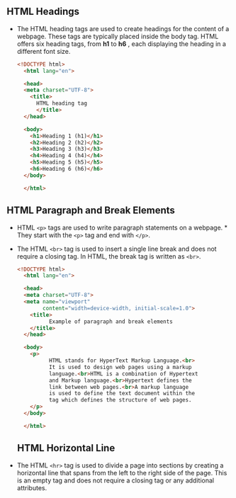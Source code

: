 ## HTML Headings

* The HTML heading tags are used to create headings for the content of a webpage. These tags are typically placed inside the body tag. HTML offers six heading tags, from **h1** to **h6** , each displaying the heading in a different font size.
  
  ```HTML
  <!DOCTYPE html>
    <html lang="en">

    <head>
    <meta charset="UTF-8">    
      <title>
        HTML heading tag
        </title>
    </head>

    <body>
      <h1>Heading 1 (h1)</h1>
      <h2>Heading 2 (h2)</h2>
      <h3>Heading 3 (h3)</h3>
      <h4>Heading 4 (h4)</h4>
      <h5>Heading 5 (h5)</h5>
      <h6>Heading 6 (h6)</h6>
    </body>

    </html>
  ```

## HTML Paragraph and Break Elements
* HTML ```<p>``` tags are used to write paragraph statements on a webpage. * They start with the ```<p>``` tag and end with ```</p>```. 
* The HTML ```<br>``` tag is used to insert a single line break and does not require a closing tag. In HTML, the break tag is written as ```<br>```.
  
  ```HTML
  <!DOCTYPE html>
    <html lang="en">

    <head>
    <meta charset="UTF-8">
    <meta name="viewport" 
          content="width=device-width, initial-scale=1.0">
      <title>
            Example of paragraph and break elements
      </title>
    </head>

    <body>
      <p>
            HTML stands for HyperText Markup Language.<br>
            It is used to design web pages using a markup
            language.<br>HTML is a combination of Hypertext
            and Markup language.<br>Hypertext defines the
            link between web pages.<br>A markup language
            is used to define the text document within the
            tag which defines the structure of web pages.
      </p>
    </body>

    </html>
  ```
  
  ## HTML Horizontal Line
* The HTML ```<hr>``` tag is used to divide a page into sections by creating a horizontal line that spans from the left to the right side of the page. This is an empty tag and does not require a closing tag or any additional attributes.